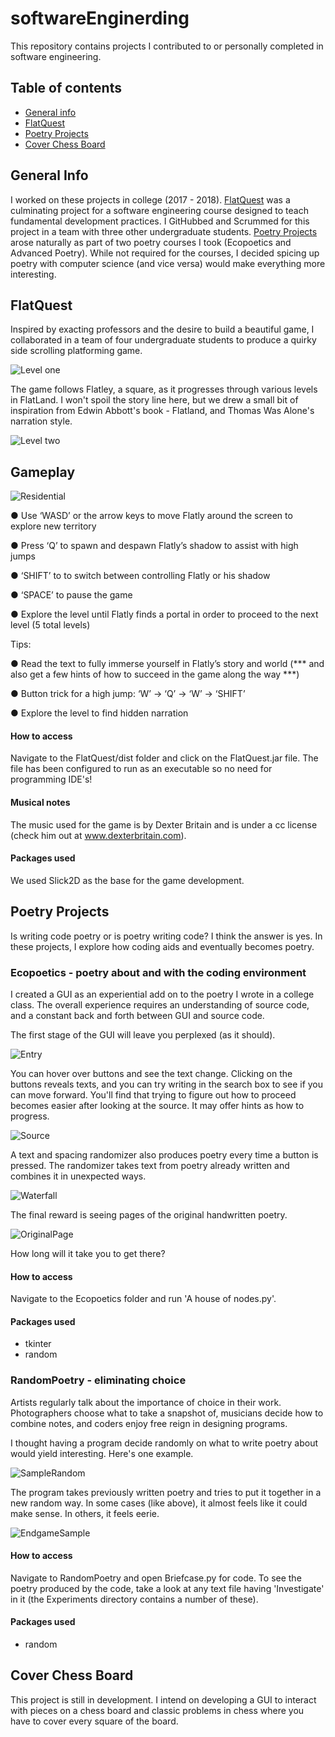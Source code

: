 # softwareEnginerding

This repository contains projects I contributed to or personally completed in software engineering.

## Table of contents
* [General info](#general-info)
* [FlatQuest](#FlatQuest)
* [Poetry Projects](#Poetry-Projects)
* [Cover Chess Board](#Cover-Chess-Board)

## General Info

I worked on these projects in college (2017 - 2018). [FlatQuest](#FlatQuest)
was a culminating project for a software engineering course designed
to teach fundamental development practices. I GitHubbed and Scrummed for this project in a team with three other undergraduate
students. [Poetry Projects](#Poetry-projects) arose naturally as part of two poetry courses
I took (Ecopoetics and Advanced Poetry). While not required for the courses, I decided
spicing up poetry with computer science (and vice versa) would make everything more interesting.

## FlatQuest

Inspired by exacting professors and the desire to build a beautiful game, I collaborated in a
team of four undergraduate students to produce a quirky side scrolling platforming game.

![Level one](Images/LevelOne.png)

The game follows Flatley, a square, as it progresses through various levels in FlatLand.
I won't spoil the story line here, but we drew a small bit of inspiration from Edwin Abbott's
book - Flatland, and Thomas Was Alone's narration style.

![Level two](Images/LevelTwo.png)

## Gameplay

![Residential](Images/Residential.png)

● Use ‘WASD’ or the arrow keys to move Flatly around the screen to explore new territory

● Press ‘Q’ to spawn and despawn Flatly’s shadow to assist with high jumps

● ‘SHIFT’ to to switch between controlling Flatly or his shadow

● ‘SPACE’ to pause the game

● Explore the level until Flatly finds a portal in order to proceed to the next level (5 total
levels)

Tips:

● Read the text to fully immerse yourself in Flatly’s story and world (*** and also get a few
hints of how to succeed in the game along the way ***)

● Button trick for a high jump: ‘W’ -> ‘Q’ -> ‘W’ -> ‘SHIFT’

● Explore the level to find hidden narration

#### How to access

Navigate to the FlatQuest/dist folder and click on the FlatQuest.jar file. The file has been configured to run
as an executable so no need for programming IDE's!

#### Musical notes

The music used for the game is by Dexter Britain and is under a cc license (check him out at www.dexterbritain.com).

#### Packages used

We used Slick2D as the base for the game development.

## Poetry Projects

Is writing code poetry or is poetry writing code? I think the answer is yes. In these projects, I explore how coding aids and eventually becomes poetry.

### Ecopoetics - poetry about and with the coding environment

I created a GUI as an experiential add on to the poetry I wrote in a college class.
The overall experience requires an understanding of source code, and a constant back and forth between GUI and source code.

The first stage of the GUI will leave you perplexed (as it should).

![Entry](Images/EntryPoetry.png)

You can hover over buttons and see the text change. Clicking on the buttons reveals texts, and you can
try writing in the search box to see if you can move forward. You'll find that trying to figure out how to
proceed becomes easier after looking at the source. It may offer hints as how to progress.

![Source](Images/Source.png)

A text and spacing randomizer also produces poetry every time a button is pressed.
The randomizer takes text from poetry already written and combines it in unexpected ways.

![Waterfall](Images/WaterfallText.png)

The final reward is seeing pages of the original handwritten poetry.

![OriginalPage](Images/OriginalPage.png)

How long will it take you to get there?

#### How to access

Navigate to the Ecopoetics folder and run 'A house of nodes.py'.

#### Packages used

* tkinter
* random

### RandomPoetry - eliminating choice

Artists regularly talk about the importance of choice in their work. Photographers choose what
to take a snapshot of, musicians decide how to combine notes, and coders enjoy free reign in
designing programs.

I thought having a program decide randomly on what to write poetry about would yield interesting.
Here's one example.

![SampleRandom](Images/SampleRandom.png)

The program takes previously written poetry and tries to put it together in a new
random way. In some cases (like above), it almost feels like it could make sense.
In others, it feels eerie.

![EndgameSample](Images/EndgameSample.png)

#### How to access

Navigate to RandomPoetry and open Briefcase.py for code. To see the poetry produced
by the code, take a look at any text file having 'Investigate' in it (the Experiments
directory contains a number of these).

#### Packages used

* random

## Cover Chess Board

This project is still in development. I intend on developing a GUI to interact with
pieces on a chess board and classic problems in chess where you have to cover every
square of the board.
